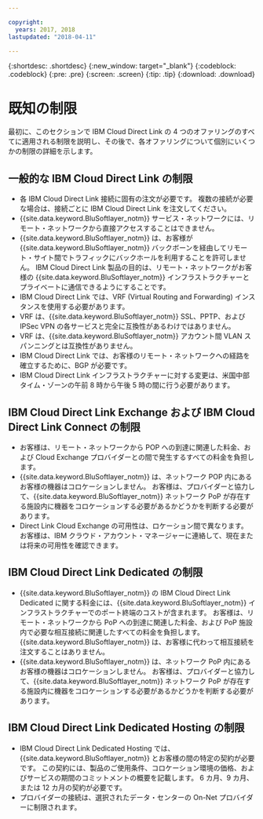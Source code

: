 ```yaml
---

copyright:
  years: 2017, 2018
lastupdated: "2018-04-11"

---
```


{:shortdesc: .shortdesc}
{:new_window: target="_blank"}
{:codeblock: .codeblock}
{:pre: .pre}
{:screen: .screen}
{:tip: .tip}
{:download: .download}

# 既知の制限

最初に、このセクションで IBM Cloud Direct Link の 4 つのオファリングのすべてに適用される制限を説明し、その後で、各オファリングについて個別にいくつかの制限の詳細を示します。

## 一般的な IBM Cloud Direct Link の制限
 * 各 IBM Cloud Direct Link 接続に固有の注文が必要です。 複数の接続が必要な場合は、接続ごとに IBM Cloud Direct Link を注文してください。
 * {{site.data.keyword.BluSoftlayer_notm}} サービス・ネットワークには、リモート・ネットワークから直接アクセスすることはできません。
 * {{site.data.keyword.BluSoftlayer_notm}} は、お客様が {{site.data.keyword.BluSoftlayer_notm}} バックボーンを経由してリモート・サイト間でトラフィックにバックホールを利用することを許可しません。 IBM Cloud Direct Link 製品の目的は、リモート・ネットワークがお客様の {{site.data.keyword.BluSoftlayer_notm}} インフラストラクチャーとプライベートに通信できるようにすることです。
 * IBM Cloud Direct Link では、VRF (Virtual Routing and Forwarding) インスタンスを使用する必要があります。
 * VRF は、{{site.data.keyword.BluSoftlayer_notm}} SSL、PPTP、および IPSec VPN の各サービスと完全に互換性があるわけではありません。
 * VRF は、{{site.data.keyword.BluSoftlayer_notm}} アカウント間 VLAN スパンニングとは互換性がありません。
 * IBM Cloud Direct Link では、お客様のリモート・ネットワークへの経路を確立するために、BGP が必要です。
 * IBM Cloud Direct Link インフラストラクチャーに対する変更は、米国中部タイム・ゾーンの午前 8 時から午後 5 時の間に行う必要があります。
 
## IBM Cloud Direct Link Exchange および IBM Cloud Direct Link Connect の制限
 * お客様は、リモート・ネットワークから POP への到達に関連した料金、および Cloud Exchange プロバイダーとの間で発生するすべての料金を負担します。
 * {{site.data.keyword.BluSoftlayer_notm}} は、ネットワーク POP 内にあるお客様の機器はコロケーションしません。 お客様は、プロバイダーと協力して、{{site.data.keyword.BluSoftlayer_notm}} ネットワーク PoP が存在する施設内に機器をコロケーションする必要があるかどうかを判断する必要があります。
 * Direct Link Cloud Exchange の可用性は、ロケーション間で異なります。 お客様は、IBM クラウド・アカウント・マネージャーに連絡して、現在または将来の可用性を確認できます。
 
## IBM Cloud Direct Link Dedicated の制限
 * {{site.data.keyword.BluSoftlayer_notm}} の IBM Cloud Direct Link Dedicated に関する料金には、{{site.data.keyword.BluSoftlayer_notm}} インフラストラクチャーでのポート終端のコストが含まれます。 お客様は、リモート・ネットワークから PoP への到達に関連した料金、および PoP 施設内で必要な相互接続に関連したすべての料金を負担します。  {{site.data.keyword.BluSoftlayer_notm}} は、お客様に代わって相互接続を注文することはありません。
 * {{site.data.keyword.BluSoftlayer_notm}} は、ネットワーク PoP 内にあるお客様の機器はコロケーションしません。 お客様は、プロバイダーと協力して、{{site.data.keyword.BluSoftlayer_notm}} ネットワーク PoP が存在する施設内に機器をコロケーションする必要があるかどうかを判断する必要があります。

## IBM Cloud Direct Link Dedicated Hosting の制限
 * IBM Cloud Direct Link Dedicated Hosting では、{{site.data.keyword.BluSoftlayer_notm}} とお客様の間の特定の契約が必要です。 この契約には、製品のご使用条件、コロケーション環境の価格、およびサービスの期間のコミットメントの概要を記載します。 6 カ月、9 カ月、または 12 カ月の契約が必要です。
 * プロバイダーの接続は、選択されたデータ・センターの On-Net プロバイダーに制限されます。
